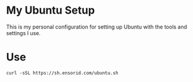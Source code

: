 # My Ubuntu Setup

This is my personal configuration for setting up Ubuntu with the tools and settings I use.

# Use
`curl -sSL https://sh.ensorid.com/ubuntu.sh`